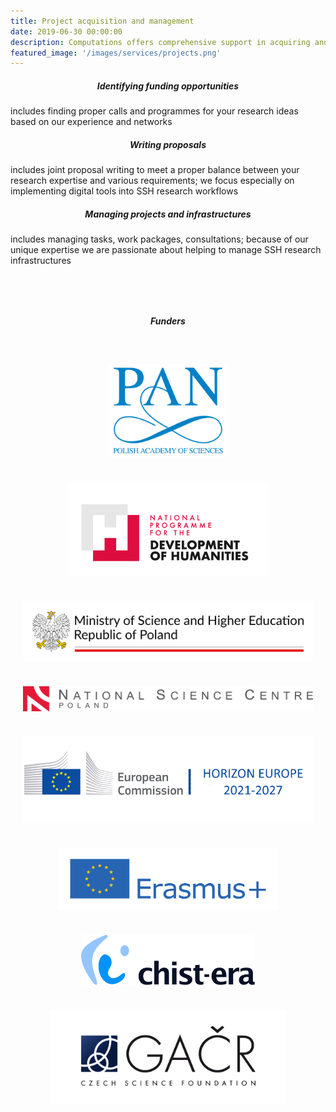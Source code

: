 ```yaml
---
title: Project acquisition and management
date: 2019-06-30 00:00:00
description: Computations offers comprehensive support in acquiring and managing research projects. Our focus is on identifying funding opportunities, transforming research ideas into manageable projects and supporting management of existing projects.
featured_image: '/images/services/projects.png'
---
```


<div class="page-blog">
    <section class="all-posts">
        <div class="wrap">
            <div class="posts__list grid">
                <div>
                    <h5 class="post__title subtitle--bold" style="text-align: center;">Identifying funding opportunities</h5>
                    <p>includes finding proper calls and programmes for your research ideas based on our experience and networks</p>
                </div>
                <div>
                    <h5 class="post__title subtitle--bold" style="text-align: center;">Writing proposals</h5>
                    <p>includes joint proposal writing to meet a proper balance between your research expertise and various requirements; we focus especially on implementing digital tools into SSH research workflows</p>
                </div>
                <div>
                    <h5 class="post__title subtitle--bold" style="text-align: center;">Managing projects and infrastructures</h5>
                    <p>includes managing tasks, work packages, consultations; because of our unique expertise we are passionate about helping to manage SSH research infrastructures</p>
                </div>
            </div>
        </div>
    </section>
    <h5 class="post__title subtitle--bold" style="text-align: center; margin-bottom: 40px; margin-top: 80px;">Funders</h5>
    <div class="wrap grid__2-col">
        <div style="padding: 20px; display: flex; justify-content: center; align-items: center;">
            <img src="/images/funders_logos/pan.svg" style="max-height: 150px">
        </div>
        <div style="padding: 20px; display: flex; justify-content: center; align-items: center;">
            <img src="/images/funders_logos/nprh.png" style="max-height: 150px">
        </div>
        <div style="padding: 20px; display: flex; justify-content: center; align-items: center;">
            <img src="/images/funders_logos/mnisw.png" style="max-height: 150px">
        </div>
        <div style="padding: 20px; display: flex; justify-content: center; align-items: center;">
            <img src="/images/funders_logos/ncn.png" style="max-height: 150px">
        </div>
        <div style="padding: 20px; display: flex; justify-content: center; align-items: center;">
            <img src="/images/funders_logos/horizon.jpg" style="max-height: 150px">
        </div>
        <div style="padding: 20px; display: flex; justify-content: center; align-items: center;">
            <img src="/images/funders_logos/erasmus.svg" style="max-height: 100px">
        </div>
        <div style="padding: 20px; display: flex; justify-content: center; align-items: center;">
            <img src="/images/funders_logos/chistera.png" style="max-height: 80px">
        </div>
        <div style="padding: 20px; display: flex; justify-content: center; align-items: center;">
            <img src="/images/funders_logos/gacr.png" style="max-height: 150px">
        </div>
    </div>
</div>

